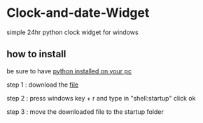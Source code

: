 # Clock-and-date-Widget
simple 24hr python clock widget for windows 

## how to install
be sure to have <a href="https://python.org">python installed on your pc</a>

 step 1 : download the <a href="https://github.com/CloudGlitch/clock-and-date-widget/releases/download/v2/widget.pyw">file</a>
 
 step 2 : press windows key + r and type in "shell:startup" click ok
 
 step 3 : move the downloaded file to the startup folder

